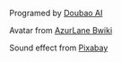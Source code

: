 Programed by [Doubao AI](https://www.doubao.com/chat/)

Avatar from [AzurLane Bwiki](https://wiki.biligame.com/blhx/%E9%A6%96%E9%A1%B5)

Sound effect from [Pixabay](https://pixabay.com/sound-effects/)
